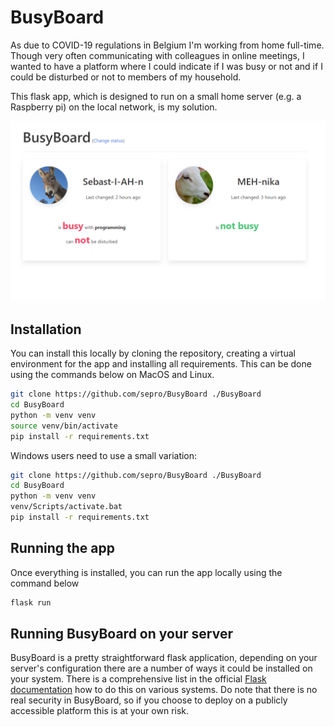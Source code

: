 # BusyBoard

As due to COVID-19 regulations in Belgium I'm working from home full-time. Though very often communicating with 
colleagues in online meetings, I wanted to have a platform where I could indicate if I was busy or not and if I could be
disturbed or not to members of my household.

This flask app, which is designed to run on a small home server (e.g. a Raspberry pi) on the local network, is my 
solution.

![busyboard screenshot](./docs/busyboard.png)

## Installation

You can install this locally by cloning the repository, creating a virtual environment for the app and installing all
requirements. This can be done using the commands below on MacOS and Linux.

```bash
git clone https://github.com/sepro/BusyBoard ./BusyBoard
cd BusyBoard
python -m venv venv
source venv/bin/activate
pip install -r requirements.txt
```

Windows users need to use a small variation:
```bash
git clone https://github.com/sepro/BusyBoard ./BusyBoard
cd BusyBoard
python -m venv venv
venv/Scripts/activate.bat
pip install -r requirements.txt
```

## Running the app

Once everything is installed, you can run the app locally using the command below

```bash
flask run
```

## Running BusyBoard on your server

BusyBoard is a pretty straightforward flask application, depending on your server's configuration there are a number of
ways it could be installed on your system. There is a comprehensive list in the official 
[Flask documentation](https://flask.palletsprojects.com/en/1.1.x/deploying/) how to do this on various systems. Do note
that there is no real security in BusyBoard, so if you choose to deploy on a publicly accessible platform this is at
your own risk.

